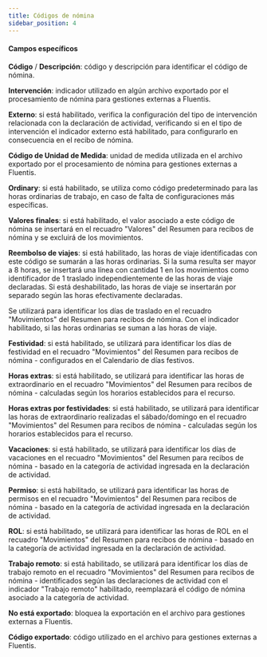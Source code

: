 ```yaml
---
title: Códigos de nómina
sidebar_position: 4
---
```


#### Campos específicos 

**Código** / **Descripción**: código y descripción para identificar el código de nómina.  

**Intervención**: indicador utilizado en algún archivo exportado por el procesamiento de nómina para gestiones externas a Fluentis.  

**Externo**: si está habilitado, verifica la configuración del tipo de intervención relacionada con la declaración de actividad, verificando si en el tipo de intervención el indicador externo está habilitado, para configurarlo en consecuencia en el recibo de nómina.  

**Código de Unidad de Medida**: unidad de medida utilizada en el archivo exportado por el procesamiento de nómina para gestiones externas a Fluentis.  

**Ordinary**: si está habilitado, se utiliza como código predeterminado para las horas ordinarias de trabajo, en caso de falta de configuraciones más específicas.  

**Valores finales**: si está habilitado, el valor asociado a este código de nómina se insertará en el recuadro "Valores" del Resumen para recibos de nómina y se excluirá de los movimientos.  

**Reembolso de viajes**: si está habilitado, las horas de viaje identificadas con este código se sumarán a las horas ordinarias. Si la suma resulta ser mayor a 8 horas, se insertará una línea con cantidad 1 en los movimientos como identificador de 1 traslado independientemente de las horas de viaje declaradas. Si está deshabilitado, las horas de viaje se insertarán por separado según las horas efectivamente declaradas.  

Se utilizará para identificar los días de traslado en el recuadro "Movimientos" del Resumen para recibos de nómina. Con el indicador habilitado, si las horas ordinarias se suman a las horas de viaje.  

**Festividad**: si está habilitado, se utilizará para identificar los días de festividad en el recuadro "Movimientos" del Resumen para recibos de nómina - configurados en el Calendario de días festivos.  

**Horas extras**: si está habilitado, se utilizará para identificar las horas de extraordinario en el recuadro "Movimientos" del Resumen para recibos de nómina - calculadas según los horarios establecidos para el recurso.  

**Horas extras por festividades**: si está habilitado, se utilizará para identificar las horas de extraordinario realizadas el sábado/domingo en el recuadro "Movimientos" del Resumen para recibos de nómina - calculadas según los horarios establecidos para el recurso.  

**Vacaciones**: si está habilitado, se utilizará para identificar los días de vacaciones en el recuadro "Movimientos" del Resumen para recibos de nómina - basado en la categoría de actividad ingresada en la declaración de actividad.  

**Permiso**: si está habilitado, se utilizará para identificar las horas de permisos en el recuadro "Movimientos" del Resumen para recibos de nómina - basado en la categoría de actividad ingresada en la declaración de actividad.  

**ROL**: si está habilitado, se utilizará para identificar las horas de ROL en el recuadro "Movimientos" del Resumen para recibos de nómina - basado en la categoría de actividad ingresada en la declaración de actividad.  

**Trabajo remoto**: si está habilitado, se utilizará para identificar los días de trabajo remoto en el recuadro "Movimientos" del Resumen para recibos de nómina - identificados según las declaraciones de actividad con el indicador "Trabajo remoto" habilitado, reemplazará el código de nómina asociado a la categoría de actividad.  

**No está exportado**: bloquea la exportación en el archivo para gestiones externas a Fluentis.  

**Código exportado**: código utilizado en el archivo para gestiones externas a Fluentis.